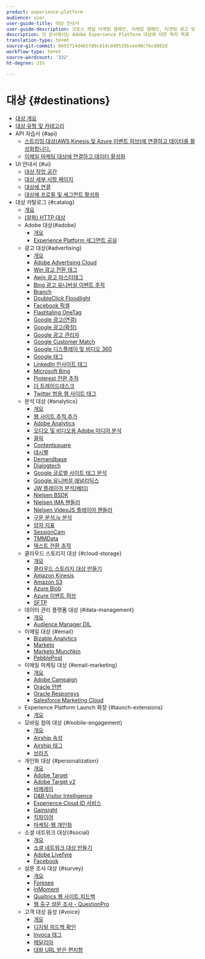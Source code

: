 ```yaml
---
product: experience-platform
audience: user
user-guide-title: 대상 안내서
user-guide-description: 크로스 채널 마케팅 캠페인, 이메일 캠페인, 타겟팅 광고 및 기타 많은 사용 사례를 위해 알려진 데이터와 알 수 없는 데이터를 활성화합니다.
description: 이 문서에서는 Adobe Experience Platform 대상에 대한 목차 목록
translation-type: tm+mt
source-git-commit: 6655714d4b57d9c414cd40529bcee48c7bcd862d
workflow-type: tm+mt
source-wordcount: '332'
ht-degree: 21%

---
```



# 대상 {#destinations}

* [대상 개요](./home.md)
* [대상 유형 및 카테고리](./destination-types.md)
* API 자습서 {#api}
   * [스트리밍 대상(AWS Kinesis 및 Azure 이벤트 허브)에 연결하고 데이터를 활성화합니다.](./api/streaming-destinations.md)
   * [이메일 마케팅 대상에 연결하고 데이터 활성화](./api/email-marketing.md)
* UI 안내서 {#ui}
   * [대상 작업 공간](./ui/destinations-workspace.md)
   * [대상 세부 사항 페이지](./ui/destination-details-page.md)
   * [대상에 연결](./ui/connect-destination.md)
   * [대상에 프로필 및 세그먼트 활성화](./ui/activate-destinations.md)
* 대상 카탈로그 {#catalog}
   * [개요](./catalog/overview.md)
   * [ (알파) HTTP 대상](./catalog/http-destination.md)
   * Adobe 대상{#adobe}
      * [개요](./catalog/adobe/overview.md)
      * [Experience Platform 세그먼트 공유](https://experienceleague.adobe.com/docs/audience-manager/user-guide/implementation-integration-guides/integration-experience-platform/aam-aep-audience-sharing.html)
   * 광고 대상{#advertising}
      * [개요](./catalog/advertising/overview.md)
      * [Adobe Advertising Cloud](./catalog/advertising/adobe-advertising-cloud.md)
      * [Win 광고 전환 태그](./catalog/advertising/awin-conversiontag.md)
      * [Awin 광고 마스터태그](./catalog/advertising/awin-mastertag.md)
      * [Bing 광고 유니버설 이벤트 추적](./catalog/advertising/bing-ads.md)
      * [Branch](./catalog/advertising/branch.md)
      * [DoubleClick Floodlight](./catalog/advertising/doubleclick-floodlight.md)
      * [Facebook 픽셀](./catalog/advertising/facebook-pixel.md)
      * [Flashtaling OneTag](./catalog/advertising/flashtalking.md)
      * [Google 광고(연결)](./catalog/advertising/google-ads-destination.md)
      * [Google 광고(확장)](./catalog/advertising/google-ads-extension.md)
      * [Google 광고 관리자](./catalog/advertising/google-ad-manager.md)
      * [Google Customer Match](./catalog/advertising/google-customer-match.md)
      * [Google 디스플레이 및 비디오 360](./catalog/advertising/google-dv360.md)
      * [Google 태그](./catalog/advertising/gtag-advertising.md)
      * [LinkedIn 인사이트 태그](./catalog/advertising/linkedin.md)
      * [Microsoft Bing](./catalog/advertising/bing.md)
      * [Pinterest 전환 추적](./catalog/advertising/pinterest.md)
      * [더 트레이드데스크](./catalog/advertising/tradedesk.md)
      * [Twitter 범용 웹 사이트 태그](./catalog/advertising/twitter-uwt.md)
   * 분석 대상 {#analytics}
      * [개요](./catalog/analytics/overview.md)
      * [웹 사이트 추적 추가](./catalog/analytics/adform.md)
      * [Adobe Analytics](./catalog/analytics/adobe-analytics.md)
      * [오디오 및 비디오용 Adobe 미디어 분석](./catalog/analytics/adobe-video-analytics.md)
      * [클릭](./catalog/analytics/clicktale.md)
      * [Contentsquare](./catalog/analytics/contentsquare.md)
      * [데시벨](./catalog/analytics/decibel.md)
      * [Demandbase](./catalog/analytics/demandbase.md)
      * [Dialogtech](./catalog/analytics/dialogtech.md)
      * [Google 글로벌 사이트 태그 분석](./catalog/analytics/gtag-analytics.md)
      * [Google 유니버설 애널리틱스](./catalog/analytics/google-universal-analytics.md)
      * [JW 플레이어 분석(베타)](./catalog/analytics/jw-player-analytics.md)
      * [Nielsen BSDK](./catalog/analytics/nielsen-bsdk.md)
      * [Nielsen IMA 핸들러](./catalog/analytics/nielsen-ima.md)
      * [Nielsen VideoJS 플레이어 핸들러](./catalog/analytics/nielsen-videojs.md)
      * [구문 분석.ly 분석](./catalog/analytics/parsely.md)
      * [양자 지표](./catalog/analytics/quantum-metric.md)
      * [SessionCam](./catalog/analytics/sessioncam.md)
      * [TMMData](./catalog/analytics/tmmdata.md)
      * [텍스트 전환 추적](./catalog/analytics/yext.md)
   * 클라우드 스토리지 대상 {#cloud-storage}
      * [개요](./catalog/cloud-storage/overview.md)
      * [클라우드 스토리지 대상 만들기](./catalog/cloud-storage/workflow.md)
      * [Amazon Kinesis](./catalog/cloud-storage/amazon-kinesis.md)
      * [Amazon S3](./catalog/cloud-storage/amazon-s3.md)
      * [Azure Blob](./catalog/cloud-storage/azure-blob.md)
      * [Azure 이벤트 허브](./catalog/cloud-storage/azure-event-hubs.md)
      * [SFTP](./catalog/cloud-storage/sftp.md)
   * 데이터 관리 플랫폼 대상 {#data-management}
      * [개요](./catalog/data-management/overview.md)
      * [Audience Manager DIL](./catalog/data-management/aam-dil-extension.md)
   * 이메일 대상 {#email}
      * [Bizable Analytics](./catalog/email/bizible.md)
      * [Marketo](./catalog/email/marketo.md)
      * [Marketo Munchkin](./catalog/email/marketo-munchkin.md)
      * [PebblePost](./catalog/email/pebblepost.md)
   * 이메일 마케팅 대상 {#email-marketing}
      * [개요](./catalog/email-marketing/overview.md)
      * [Adobe Campaign](./catalog/email-marketing/adobe-campaign.md)
      * [Oracle 언변](./catalog/email-marketing/oracle-eloqua.md)
      * [Oracle Responsys](./catalog/email-marketing/oracle-responsys.md)
      * [Salesforce Marketing Cloud](./catalog/email-marketing/salesforce-marketing-cloud.md)
   * Experience Platform Launch 확장 {#launch-extensions}
      * [개요](./catalog/launch-extensions/overview.md)
   * 모바일 참여 대상 {#mobile-engagement}
      * [개요](./catalog/mobile-engagement/overview.md)
      * [Airship 속성](./catalog/mobile-engagement/airship-attributes.md)
      * [Airship 태그](./catalog/mobile-engagement/airship-tags.md)
      * [브라즈](./catalog/mobile-engagement/braze.md)
   * 개인화 대상 {#personalization}
      * [개요](./catalog/personalization/overview.md)
      * [Adobe Target](./catalog/personalization/adobe-target.md)
      * [Adobe Target v2](./catalog/personalization/adobe-target-v2.md)
      * [비메레이](./catalog/personalization/beemray.md)
      * [D&amp;B Visitor Intelligence](./catalog/personalization/dnb.md)
      * [Experience Cloud ID 서비스](./catalog/personalization/adobe-ecid.md)
      * [Gainsight](./catalog/personalization/gainsight.md)
      * [킥파이어](./catalog/personalization/kickfire.md)
      * [마케팅-웹 개인화](./catalog/personalization/marketo-web-personalization.md)
   * 소셜 네트워크 대상{#social}
      * [개요](./catalog/social/overview.md)
      * [소셜 네트워크 대상 만들기](./catalog/social/workflow.md)
      * [Adobe Livefyre](./catalog/social/adobe-livefyre.md)
      * [Facebook](./catalog/social/facebook.md)
   * 설문 조사 대상 {#survey}
      * [개요](./catalog/survey/overview.md)
      * [Foresee](./catalog/survey/foresee.md)
      * [InMoment](./catalog/survey/inmoment.md)
      * [Qualtrics 웹 사이트 피드백](./catalog/survey/qualtrics.md)
      * [웹 출구 설문 조사 - QuestionPro](./catalog/survey/web-intercept-surveys.md)
   * 고객 대상 음성 {#voice}
      * [개요](./catalog/voice/overview.md)
      * [디지털 피드백 확인](./catalog/voice/confirmit-digital-feedback.md)
      * [Invoca 태그](./catalog/voice/invoca.md)
      * [메달리아](./catalog/voice/medallia.md)
      * [대화 URL 받은 편지함](./catalog/voice/talkurl.md)